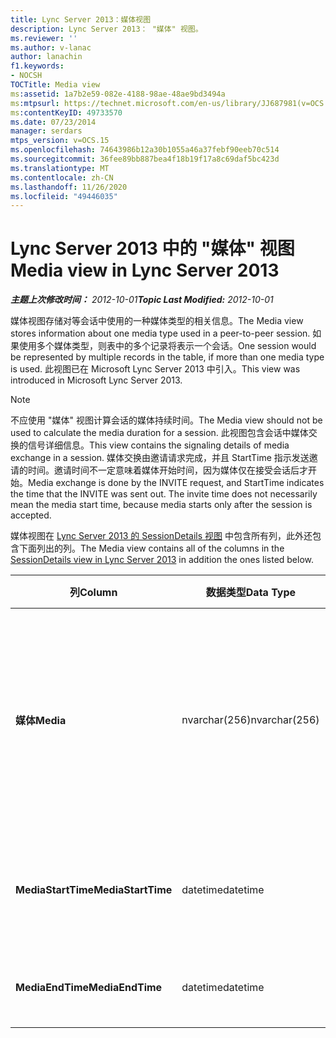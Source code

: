 ```yaml
---
title: Lync Server 2013：媒体视图
description: Lync Server 2013： "媒体" 视图。
ms.reviewer: ''
ms.author: v-lanac
author: lanachin
f1.keywords:
- NOCSH
TOCTitle: Media view
ms:assetid: 1a7b2e59-082e-4188-98ae-48ae9bd3494a
ms:mtpsurl: https://technet.microsoft.com/en-us/library/JJ687981(v=OCS.15)
ms:contentKeyID: 49733570
ms.date: 07/23/2014
manager: serdars
mtps_version: v=OCS.15
ms.openlocfilehash: 74643986b12a30b1055a46a37febf90eeb70c514
ms.sourcegitcommit: 36fee89bb887bea4f18b19f17a8c69daf5bc423d
ms.translationtype: MT
ms.contentlocale: zh-CN
ms.lasthandoff: 11/26/2020
ms.locfileid: "49446035"
---
```

# <a name="media-view-in-lync-server-2013"></a><span data-ttu-id="59179-103">Lync Server 2013 中的 "媒体" 视图</span><span class="sxs-lookup"><span data-stu-id="59179-103">Media view in Lync Server 2013</span></span>

<div data-xmlns="http://www.w3.org/1999/xhtml">

<div class="topic" data-xmlns="http://www.w3.org/1999/xhtml" data-msxsl="urn:schemas-microsoft-com:xslt" data-cs="https://msdn.microsoft.com/">

<div data-asp="https://msdn2.microsoft.com/asp">



</div>

<div id="mainSection">

<div id="mainBody"><span data-ttu-id="59179-104">

<span> </span></span><span class="sxs-lookup"><span data-stu-id="59179-104">

<span> </span></span></span>

<span data-ttu-id="59179-105">_**主题上次修改时间：** 2012-10-01_</span><span class="sxs-lookup"><span data-stu-id="59179-105">_**Topic Last Modified:** 2012-10-01_</span></span>

<span data-ttu-id="59179-106">媒体视图存储对等会话中使用的一种媒体类型的相关信息。</span><span class="sxs-lookup"><span data-stu-id="59179-106">The Media view stores information about one media type used in a peer-to-peer session.</span></span> <span data-ttu-id="59179-107">如果使用多个媒体类型，则表中的多个记录将表示一个会话。</span><span class="sxs-lookup"><span data-stu-id="59179-107">One session would be represented by multiple records in the table, if more than one media type is used.</span></span> <span data-ttu-id="59179-108">此视图已在 Microsoft Lync Server 2013 中引入。</span><span class="sxs-lookup"><span data-stu-id="59179-108">This view was introduced in Microsoft Lync Server 2013.</span></span>

<div>


> [!NOTE]  
> <span data-ttu-id="59179-109">不应使用 "媒体" 视图计算会话的媒体持续时间。</span><span class="sxs-lookup"><span data-stu-id="59179-109">The Media view should not be used to calculate the media duration for a session.</span></span> <span data-ttu-id="59179-110">此视图包含会话中媒体交换的信号详细信息。</span><span class="sxs-lookup"><span data-stu-id="59179-110">This view contains the signaling details of media exchange in a session.</span></span> <span data-ttu-id="59179-111">媒体交换由邀请请求完成，并且 StartTime 指示发送邀请的时间。邀请时间不一定意味着媒体开始时间，因为媒体仅在接受会话后才开始。</span><span class="sxs-lookup"><span data-stu-id="59179-111">Media exchange is done by the INVITE request, and StartTime indicates the time that the INVITE was sent out. The invite time does not necessarily mean the media start time, because media starts only after the session is accepted.</span></span>



</div>

<span data-ttu-id="59179-112">媒体视图在 [Lync Server 2013 的 SessionDetails 视图](lync-server-2013-sessiondetails-view.md) 中包含所有列，此外还包含下面列出的列。</span><span class="sxs-lookup"><span data-stu-id="59179-112">The Media view contains all of the columns in the [SessionDetails view in Lync Server 2013](lync-server-2013-sessiondetails-view.md) in addition the ones listed below.</span></span>


<table>
<colgroup>
<col style="width: 33%" />
<col style="width: 33%" />
<col style="width: 33%" />
</colgroup>
<thead>
<tr class="header">
<th><span data-ttu-id="59179-113">列</span><span class="sxs-lookup"><span data-stu-id="59179-113">Column</span></span></th>
<th><span data-ttu-id="59179-114">数据类型</span><span class="sxs-lookup"><span data-stu-id="59179-114">Data Type</span></span></th>
<th><span data-ttu-id="59179-115">详细信息</span><span class="sxs-lookup"><span data-stu-id="59179-115">Details</span></span></th>
</tr>
</thead>
<tbody>
<tr class="odd">
<td><p><span data-ttu-id="59179-116"><strong>媒体</strong></span><span class="sxs-lookup"><span data-stu-id="59179-116"><strong>Media</strong></span></span></p></td>
<td><p><span data-ttu-id="59179-117">nvarchar(256)</span><span class="sxs-lookup"><span data-stu-id="59179-117">nvarchar(256)</span></span></p></td>
<td><p><span data-ttu-id="59179-118">媒体类型。</span><span class="sxs-lookup"><span data-stu-id="59179-118">Media type.</span></span> <span data-ttu-id="59179-119">有关详细信息，请参阅 <a href="lync-server-2013-medialist-table.md">Lync Server 2013 中的 MediaList 表</a> 。</span><span class="sxs-lookup"><span data-stu-id="59179-119">See the <a href="lync-server-2013-medialist-table.md">MediaList table in Lync Server 2013</a> for more information.</span></span></p></td>
</tr>
<tr class="even">
<td><p><span data-ttu-id="59179-120"><strong>MediaStartTime</strong></span><span class="sxs-lookup"><span data-stu-id="59179-120"><strong>MediaStartTime</strong></span></span></p></td>
<td><p><span data-ttu-id="59179-121">datetime</span><span class="sxs-lookup"><span data-stu-id="59179-121">datetime</span></span></p></td>
<td><p><span data-ttu-id="59179-122">媒体请求发出的时间。</span><span class="sxs-lookup"><span data-stu-id="59179-122">Time that a media request was sent out.</span></span></p></td>
</tr>
<tr class="odd">
<td><p><span data-ttu-id="59179-123"><strong>MediaEndTime</strong></span><span class="sxs-lookup"><span data-stu-id="59179-123"><strong>MediaEndTime</strong></span></span></p></td>
<td><p><span data-ttu-id="59179-124">datetime</span><span class="sxs-lookup"><span data-stu-id="59179-124">datetime</span></span></p></td>
<td><p><span data-ttu-id="59179-125">会话的结束时间。</span><span class="sxs-lookup"><span data-stu-id="59179-125">End time of the session.</span></span></p></td>
</tr>
</tbody>
</table><span data-ttu-id="59179-126">


</div>

<span> </span>

</div>

</div>

</span><span class="sxs-lookup"><span data-stu-id="59179-126">


</div>

<span> </span>

</div>

</div>

</span></span></div>

